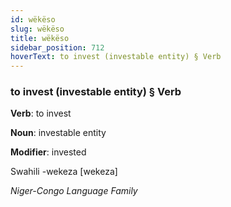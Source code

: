 ```yaml
---
id: wëkëso
slug: wëkëso
title: wëkëso
sidebar_position: 712
hoverText: to invest (investable entity) § Verb
---
```


### to invest (investable entity) § Verb

**Verb**: to invest

**Noun**: investable entity

**Modifier**: invested

Swahili -wekeza [wekeza]

*Niger-Congo Language Family*